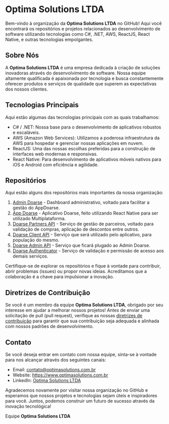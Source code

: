 # Optima Solutions LTDA

Bem-vindo à organização da **Optima Solutions LTDA** no GitHub! Aqui você encontrará os repositórios e projetos relacionados ao desenvolvimento de software utilizando tecnologias como C#, .NET, AWS, ReactJS, React Native, e outras tecnologias empolgantes.

## Sobre Nós

A **Optima Solutions LTDA** é uma empresa dedicada à criação de soluções inovadoras através do desenvolvimento de software. Nossa equipe altamente qualificada é apaixonada por tecnologia e busca constantemente oferecer produtos e serviços de qualidade que superem as expectativas dos nossos clientes.

## Tecnologias Principais

Aqui estão algumas das tecnologias principais com as quais trabalhamos:

- C# / .NET: Nossa base para o desenvolvimento de aplicativos robustos e escaláveis.
- AWS (Amazon Web Services): Utilizamos a poderosa infraestrutura da AWS para hospedar e gerenciar nossas aplicações em nuvem.
- ReactJS: Uma das nossas escolhas preferidas para a construção de interfaces web modernas e responsivas.
- React Native: Para desenvolvimento de aplicativos móveis nativos para iOS e Android com eficiência e agilidade.

## Repositórios

Aqui estão alguns dos repositórios mais importantes da nossa organização:

1. [Admin Doarse](https://github.com/OptimaSolutions-LTDA/DoarseAdmin) - Dashboard administrativo, voltado para facilitar a gestão do AppDoarse.
2. [App Doarse](https://github.com/OptimaSolutions-LTDA/DoarseApp) - Aplicativo Doarse, feito utilizando React Native para ser utilizado Multiplataforma.
3. [Doarse Partners API](https://github.com/OptimaSolutions-LTDA/DoarsePartnersAPI) - Serviço de gestão de parceiros, voltado para validação de compras, aplicação de descontos entre outros.
4. [Doarse Client API](https://github.com/OptimaSolutions-LTDA/DoarseClientAPI) - Serviço que será utilizado pelo aplicativo, para população do mesmo.
5. [Doarse Admin API](https://github.com/OptimaSolutions-LTDA/DoarseAdminAPI) - Serviço que ficará plugado ao Admin Doarse.
6. [Doarse Authenticator](https://github.com/OptimaSolutions-LTDA/DoarseAuthenticator) - Serviço de validação e permissão de acesso aos demais serviços.

Certifique-se de explorar os repositórios e fique à vontade para contribuir, abrir problemas (issues) ou propor novas ideias. Acreditamos que a colaboração é a chave para impulsionar a inovação.

## Diretrizes de Contribuição

Se você é um membro da equipe **Optima Solutions LTDA**, obrigado por seu interesse em ajudar a melhorar nossos projetos! Antes de enviar uma solicitação de pull (pull request), verifique as nossas [diretrizes de contribuição](link-para-diretrizes-de-contribuicao) para garantir que sua contribuição seja adequada e alinhada com nossos padrões de desenvolvimento.

## Contato

Se você deseja entrar em contato com nossa equipe, sinta-se à vontade para nos alcançar através dos seguintes canais:

- Email: contato@optimasolutions.com.br
- Website: https://www.optimasolutions.com.br
- LinkedIn: [Optima Solutions LTDA](https://www.linkedin.com/company/optima-solutions-ltda/)

Agradecemos novamente por visitar nossa organização no GitHub e esperamos que nossos projetos e tecnologias sejam úteis e inspiradores para você. Juntos, podemos construir um futuro de sucesso através da inovação tecnológica!

Equipe **Optima Solutions LTDA**
